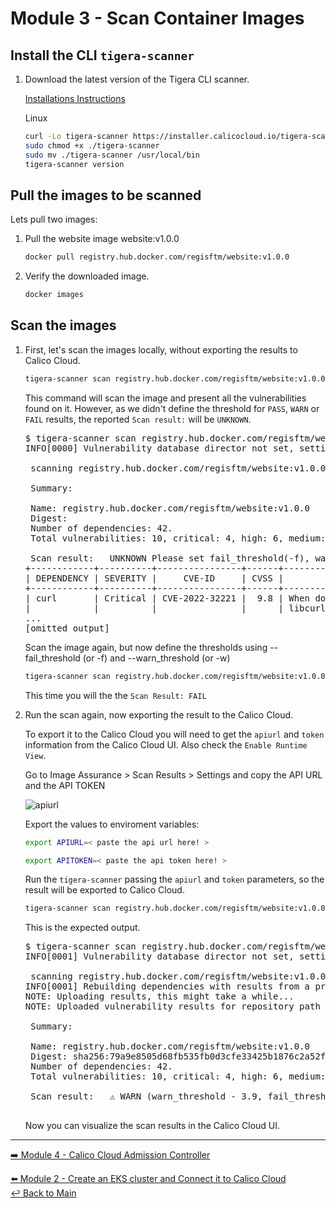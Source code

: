 # Module 3 - Scan Container Images

## Install the CLI `tigera-scanner` 

1. Download the latest version of the Tigera CLI scanner.

   [Installations Instructions](https://docs.calicocloud.io/image-assurance/scan-image-registries#start-the-cli-scanner)

   Linux
   
   ```bash
   curl -Lo tigera-scanner https://installer.calicocloud.io/tigera-scanner/v3.16.1-11/image-assurance-scanner-cli-linux-amd64
   sudo chmod +x ./tigera-scanner
   sudo mv ./tigera-scanner /usr/local/bin
   tigera-scanner version
   ```

## Pull the images to be scanned

Lets pull two images:

1. Pull the website image website:v1.0.0

   ```bash
   docker pull registry.hub.docker.com/regisftm/website:v1.0.0
   ```

2. Verify the downloaded image.

   ```bash
   docker images
   ```

## Scan the images

1. First, let's scan the images locally, without exporting the results to Calico Cloud.

   ```bash
   tigera-scanner scan registry.hub.docker.com/regisftm/website:v1.0.0
   ```
   
   This command will scan the image and present all the vulnerabilities found on it. However, as we didn't define the threshold for `PASS`, `WARN` or `FAIL` results, the reported `Scan result:` will be `UNKNOWN`.

   <pre>
   $ tigera-scanner scan registry.hub.docker.com/regisftm/website:v1.0.0
   INFO[0000] Vulnerability database director not set, setting it to the cache default direct /home/ec2-user/.cache. 
   
    scanning registry.hub.docker.com/regisftm/website:v1.0.0... 
   
    Summary: 
   
    Name: registry.hub.docker.com/regisftm/website:v1.0.0
    Digest: 
    Number of dependencies: 42.
    Total vulnerabilities: 10, critical: 4, high: 6, medium: 0, low: 0, N/A: 0 
   
    Scan result:   UNKNOWN Please set fail_threshold(-f), warn_threshold(-w) for a scan result. 
   +------------+----------+----------------+------+--------------------------------+----------------------+------------------------------------------------------------------------------------------+
   | DEPENDENCY | SEVERITY |     CVE-ID     | CVSS |          DESCRIPTION           |      FIX RESULT      |                                        REFERENCES                                        |
   +------------+----------+----------------+------+--------------------------------+----------------------+------------------------------------------------------------------------------------------+
   | curl       | Critical | CVE-2022-32221 |  9.8 | When doing HTTP(S) transfers,  | fixed in [7.83.1-r4] | https://hackerone.com/reports/   1704017                                                 |
   |            |          |                |      | libcurl might erroneously      |                      |       
   ...
   [omitted output]
   </pre>

   Scan the image again, but now define the thresholds using --fail_threshold (or -f) and --warn_threshold (or -w)

   ```bash
   tigera-scanner scan registry.hub.docker.com/regisftm/website:v1.0.0 -f 7.9 -w 3.9
   ```
   
   This time you will the the `Scan Result: FAIL`

2. Run the scan again, now exporting the result to the Calico Cloud.

   To export it to the Calico Cloud you will need to get the `apiurl` and `token` information from the Calico Cloud UI. Also check the `Enable Runtime View`.

   Go to Image Assurance > Scan Results > Settings  and copy the API URL and the API TOKEN
   
   ![apiurl](https://user-images.githubusercontent.com/104035488/207679431-02b5a56c-ca10-4fb6-b147-e881bf631cb7.gif)

   Export the values to enviroment variables:

   ```bash
   export APIURL=< paste the api url here! >
   ```

   ```bash
   export APITOKEN=< paste the api token here! >
   ```

   Run the `tigera-scanner` passing the `apiurl` and `token` parameters, so the result will be exported to Calico Cloud.

   ```bash
   tigera-scanner scan registry.hub.docker.com/regisftm/website:v1.0.0 --apiurl $APIURL --token $APITOKEN
   ```

   This is the expected output. 

   <pre>
   $ tigera-scanner scan registry.hub.docker.com/regisftm/website:v1.0.0 --apiurl $APIURL --token $APITOKEN
   INFO[0001] Vulnerability database director not set, setting it to the cache default direct /home/ec2-user/.cache. 
   
    scanning registry.hub.docker.com/regisftm/website:v1.0.0... 
   INFO[0001] Rebuilding dependencies with results from a previous scan of the image. 
   NOTE: Uploading results, this might take a while...
   NOTE: Uploaded vulnerability results for repository path / digest registry.hub.docker.com/regisftm/website:v1.0.   0@sha256:79a9e8505d68fb535fb0d3cfe33425b1876c2a52fb7d180d5f5de86ec2cdd557
   
    Summary: 
   
    Name: registry.hub.docker.com/regisftm/website:v1.0.0
    Digest: sha256:79a9e8505d68fb535fb0d3cfe33425b1876c2a52fb7d180d5f5de86ec2cdd557
    Number of dependencies: 42.
    Total vulnerabilities: 10, critical: 4, high: 6, medium: 0, low: 0, N/A: 0 
   
    Scan result:   ⚠ WARN (warn_threshold - 3.9, fail_threshold - 7.9, Using thresholds from Calico Cloud)  
    </pre>

     Now you can visualize the scan results in the Calico Cloud UI.

--- 

[:arrow_right: Module 4 - Calico Cloud Admission Controller](/modules/module-4-admission-controller.md) <br>

[:arrow_left: Module 2 - Create an EKS cluster and Connect it to Calico Cloud](./modules/module-2-create-eks.md)  
[:leftwards_arrow_with_hook: Back to Main](/README.md)  

